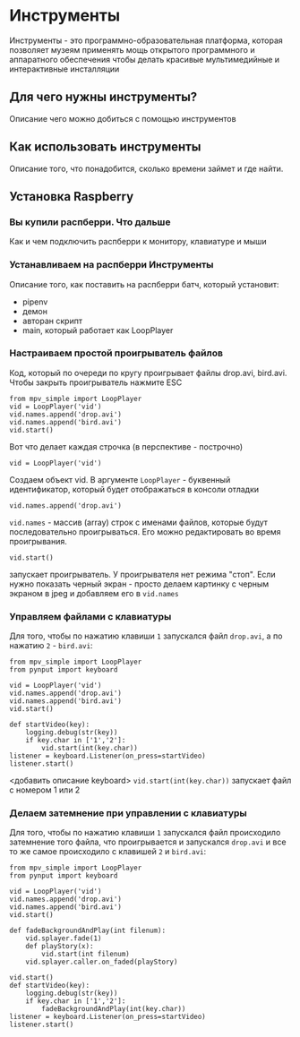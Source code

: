 # Инструменты
Инструменты - это программно-образовательная платформа, которая позволяет музеям применять мощь открытого программного и аппаратного обеспечения чтобы делать красивые мультимедийные и интерактивные инсталляции
## Для чего нужны инструменты?
Описание чего можно добиться с помощью инструментов
## Как использовать инструменты
Описание того, что понадобится, сколько времени займет и где найти.
## Установка Raspberry
### Вы купили распберри. Что дальше
Как и чем подключить распберри к монитору, клавиатуре и мыши
### Устанавливаем на распберри Инструменты
Описание того, как поставить на распберри батч, который установит:
- pipenv
- демон
- авторан скрипт
- main, который работает как LoopPlayer
### Настраиваем простой проигрыватель файлов
Код, который по очереди по кругу проигрывает файлы drop.avi,  bird.avi.
Чтобы закрыть проигрыватель нажмите ESC
```
from mpv_simple import LoopPlayer 
vid = LoopPlayer('vid')
vid.names.append('drop.avi')
vid.names.append('bird.avi')
vid.start()
```
Вот что делает каждая строчка (в перспективе - построчно)
```
vid = LoopPlayer('vid')
```
Создаем объект vid. В аргументе `LoopPlayer` - буквенный идентификатор, который будет отображаться в консоли отладки
```
vid.names.append('drop.avi')
```
`vid.names` - массив (array) строк с именами файлов, которые будут последовательно проигрываться. Его можно редактировать во время проигрывания. 
```
vid.start()
```
запускает проигрыватель. У проигрывателя нет режима "стоп". Если нужно показать черный экран - просто делаем картинку с черным экраном в jpeg и  добавляем его в `vid.names`

### Управляем файлами с клавиатуры
Для того, чтобы по нажатию клавиши `1` запускался файл `drop.avi`, а по нажатию `2` - `bird.avi`:
```
from mpv_simple import LoopPlayer 
from pynput import keyboard

vid = LoopPlayer('vid')
vid.names.append('drop.avi')
vid.names.append('bird.avi')
vid.start()

def startVideo(key):
    logging.debug(str(key))
    if key.char in ['1','2']:
        vid.start(int(key.char))
listener = keyboard.Listener(on_press=startVideo)
listener.start()
```
<добавить описание keyboard>
`vid.start(int(key.char))` запускает файл с номером 1 или 2
### Делаем затемнение при управлении с клавиатуры
Для того, чтобы по нажатию клавиши `1` запускался файл происходило затемнение того файла, что проигрывается и запускался `drop.avi` и все то же самое происходило с клавишей `2` и `bird.avi`:
```
from mpv_simple import LoopPlayer 
from pynput import keyboard

vid = LoopPlayer('vid')
vid.names.append('drop.avi')
vid.names.append('bird.avi')
vid.start()

def fadeBackgroundAndPlay(int filenum):
    vid.splayer.fade(1)
    def playStory(x):
        vid.start(int filenum)
    vid.splayer.caller.on_faded(playStory)
    
vid.start()
def startVideo(key):
    logging.debug(str(key))
    if key.char in ['1','2']:
        fadeBackgroundAndPlay(int(key.char))
listener = keyboard.Listener(on_press=startVideo)
listener.start()
```

